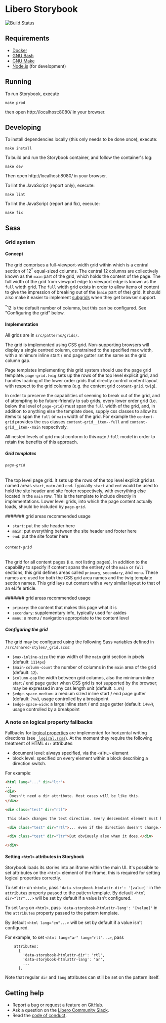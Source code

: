 Libero Storybook
================

[![Build Status](https://travis-ci.com/libero/storybook.svg?branch=master)](https://travis-ci.com/libero/storybook)

Requirements
------------

- [Docker](https://www.docker.com/)
- [GNU Bash](https://www.gnu.org/software/bash/)
- [GNU Make](https://www.gnu.org/software/make/)
- [Node.js](https://nodejs.org/) (for development)

Running
-------

To run Storybook, execute

```shell
make prod
```

then open http://localhost:8080/ in your browser.

Developing
----------

To install dependencies locally (this only needs to be done once), execute:

```shell
make install
```

To build and run the Storybook container, and follow the container's log:

```shell
make dev
```

Then open http://localhost:8080/ in your browser.

To lint the JavaScript (report only), execute:
```shell
make lint
```

To lint the JavaScript (report and fix), execute:
```shell
make fix
```

## Sass

### Grid system

#### Concept
The grid comprises a full-viewport-width grid within which is a central section of 12<sup>*</sup> equal-sized columns. The central 12 columns are collectively known as the `main` part of the grid, which holds the content of the page. The full width of the grid from viewport edge to viewport edge is known as the `full` width grid. The `full` width grid exists in order to allow items of content to give the impression of breaking out of the (`main` part of the) grid. It should also make it easier to implement [subgrids](https://www.w3.org/TR/css-grid-2/#subgrids) when they get browser support.

<sup>*</sup>12 is the default number of columns, but this can be configured. See "Configuring the grid" below. 

#### Implementation

All grids are in `src/patterns/grids/`.  

The grid is implemented using CSS grid. Non-supporting browsers will display a single centred column, constrained to the specified max width, with a minimum inline start / end page gutter set the same as the grid column gap. 

Page templates implementing this grid system should use the page grid template. `page-grid.twig` sets up the rows of the top level explicit grid, and handles loading of the lower order grids that directly control content layout with respect to the grid columns (e.g. the content grid `content-grid.twig`).  

In order to preserve the capabilities of seeming to break out of the grid, and of attempting to be future-friendly to sub grids, every lower order grid (i.e. below the level of `page-grid`) must span the `full` width of the grid, and, in addition to anything else the template does, supply css classes to allow its items to span the `full` or `main` width of the grid. For example the `content-grid` provides the css classes `content-grid__item--full` and `content-grid__item--main` respectively.

All nested levels of grid must conform to this `main` / `full` model in order to retain the benefits of this approach.

##### Grid templates

###### `page-grid`
The top level page grid. It sets up the rows of the top level explicit grid as named areas `start`, `main` and `end`. Typically `start` and `end` would be used to hold the site header and site footer respectively, with everything else located in the `main` row. This is the template to include directly in implementations. Lower level grids, into which the page content actually loads, should be included by `page-grid`.

####### grid areas recommended usage
- `start`: put the site header here
- `main`: put everything between the site header and footer here       
- `end`: put the site footer here

###### `content-grid`
The grid for all content pages (i.e. not listing pages). In addition to the capability to specify if content spans the entirety of the `main` or `full` sections, this grid defines areas called `primary`, `secondary`, and `menu`. These names are used for both the CSS grid area names and the twig template section names. This grid lays out content with a very similar layout to that of an eLife article.

####### grid areas recommended usage
- `primary`: the content that makes this page what it is
- `secondary`: supplementary info, typically used for asides       
- `menu`: a menu / navigation appropriate to the content level
   

##### Configuring the grid
The grid may be configured using the following Sass variables defined in `/src/shared-styles/_grid.scss`:

- `$max-inline-size` the max width of the `main` grid section in pixels (default: `1114px`)
- `$main-column-count` the number of columns in the `main` area of the grid (default: `12`).
- `$column-gap` the width between grid columns, also the minimum inline start / end page gutter when CSS grid is not supported by the browser; may be expressed in any css length unit (default: `1.6%`)  
- `$edge-space-medium`: a medium sized inline start / end page gutter (default: `7vw`), usage controlled by a breakpoint
- `$edge-space-wide`: a large inline start / end page gutter (default: `14vw`), usage controlled by a breakpoint

### A note on logical property fallbacks
Fallbacks for [logical properties](https://developer.mozilla.org/en-US/docs/Web/CSS/CSS_Logical_Properties) are implemented for horizontal writing directions (see [`_logical.scss`](https://github.com/libero/storybook/blob/master/src/shared-styles/_logical.scss)). At the moment they require the following treatment of HTML `dir` attributes:
  - document level: always specified, via the `<HTML>` element
  - block level: specified on every element within a block describing a direction switch.

 For example:
 ```html
 <html lang="..." dir="ltr">
 ...
 <div>
   Doesn't need a dir attribute. Most cases will be like this.
 </div>

<div class="test" dir="rtl">

  This block changes the text direction. Every descendant element must have its own dir attribute....

  <div class="test" dir="rtl">... even if the direction doesn't change.</div>

  <div class="test" dir="ltr">But obviously also when it does.</div>

</div>

```                   

#### Setting `<html>` attributes in Storybook
Storybook loads its stories into an iframe within the main UI. It's possible to set attributes on the `<html>` element of the iframe, this is required for setting logical properties correctly.

To set `dir` on `<html>`, pass `'data-storybook-htmlattr-dir': '[value]'` in the `attributes` property passed to the pattern template. By default `<html dir="ltr"...>` will be set by default if a value isn't configured.    

To set `lang` on `<html>`, pass `'data-storybook-htmlattr-lang': '[value]'` in the `attributes` property passed to the pattern template.

By default `<html lang="en"...>` will be set by default if a value isn't configured.

For example, to set `<html lang="ar" lang="rtl"...>`, pass
```
    attributes:
      {
        'data-storybook-htmlattr-dir': 'rtl',
        'data-storybook-htmlattr-lang': 'ar',
        ...
      },
```

Note that regular `dir` and `lang` attributes can still be set on the pattern itself.     

Getting help
------------

- Report a bug or request a feature on [GitHub](https://github.com/libero/publisher/issues/new/choose).
- Ask a question on the [Libero Community Slack](https://libero.pub/join-slack).
- Read the [code of conduct](https://libero.pub/code-of-conduct).
